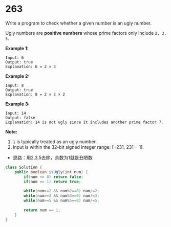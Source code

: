 # 263

Write a program to check whether a given number is an ugly number.

Ugly numbers are **positive numbers** whose prime factors only include `2, 3, 5`.

**Example 1:**

```
Input: 6
Output: true
Explanation: 6 = 2 × 3
```

**Example 2:**

```
Input: 8
Output: true
Explanation: 8 = 2 × 2 × 2
```

**Example 3:**

```
Input: 14
Output: false 
Explanation: 14 is not ugly since it includes another prime factor 7.
```

**Note:**

1. `1` is typically treated as an ugly number.
2. Input is within the 32-bit signed integer range: [−231,  231 − 1].

* 思路：用2,3,5去除，余数为1就是丑陋数

```java
class Solution {
    public boolean isUgly(int num) {
        if(num <= 0) return false;
        if(num == 1) return true;
        
        while(num>=2 && num%2==0) num/=2;
        while(num>=3 && num%3==0) num/=3;
        while(num>=5 && num%5==0) num/=5;
        
        return num == 1;
    }
}
```

